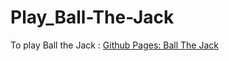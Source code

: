 # Play_Ball-The-Jack

To play Ball the Jack : [Github Pages: Ball The Jack](https://ilyod.github.io/Play_Ball-The-Jack/)
